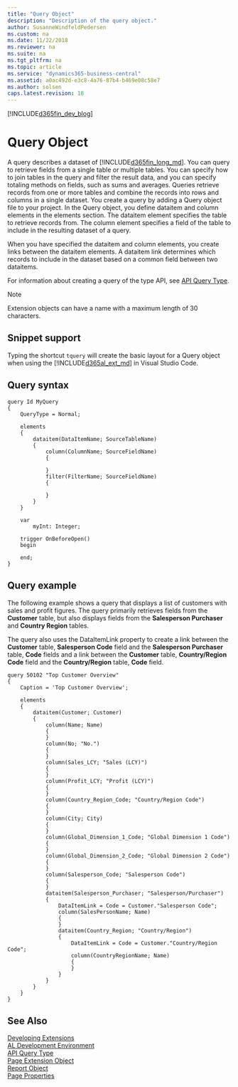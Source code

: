 ```yaml
---
title: "Query Object"
description: "Description of the query object."
author: SusanneWindfeldPedersen
ms.custom: na
ms.date: 11/22/2018
ms.reviewer: na
ms.suite: na
ms.tgt_pltfrm: na
ms.topic: article
ms.service: "dynamics365-business-central"
ms.assetid: a0ac492d-e3c8-4a76-87b4-b469e08c58e7
ms.author: solsen
caps.latest.revision: 18
---
```


[!INCLUDE[d365fin_dev_blog](includes/d365fin_dev_blog.md)]

# Query Object

A query describes a dataset of [!INCLUDE[d365fin_long_md](includes/d365fin_long_md.md)]. You can query to retrieve fields from a single table or multiple tables. You can specify how to join tables in the query and filter the result data, and you can specify totaling methods on fields, such as sums and averages. Queries retrieve records from one or more tables and combine the records into rows and columns in a single dataset. You create a query by adding a Query object file to your project. In the Query object, you define dataitem and column elements in the elements section. The dataitem element specifies the table to retrieve records from. The column element specifies a field of the table to include in the resulting dataset of a query. 

When you have specified the dataitem and column elements, you create links between the dataitem elements. A dataitem link determines which records to include in the dataset based on a common field between two dataitems.

For information about creating a query of the type API, see [API Query Type](devenv-api-querytype.md).

> [!NOTE]  
> Extension objects can have a name with a maximum length of 30 characters.

## Snippet support
Typing the shortcut ```tquery``` will create the basic layout for a Query object when using the [!INCLUDE[d365al_ext_md](../includes/d365al_ext_md.md)] in Visual Studio Code.

## Query syntax
```
query Id MyQuery
{
    QueryType = Normal;
    
    elements
    {
        dataitem(DataItemName; SourceTableName)
        {
            column(ColumnName; SourceFieldName)
            {
                
            }
            filter(FilterName; SourceFieldName)
            {
                
            }
        }
    }
    
    var
        myInt: Integer;
    
    trigger OnBeforeOpen()
    begin
        
    end;
}
```

## Query example
The following example shows a query that displays a list of customers with sales and profit figures. The query primarily retrieves fields from the **Customer** table, but also displays fields from the **Salesperson Purchaser** and **Country Region** tables.

The query also uses the DataItemLink property to create a link between the **Customer** table, **Salesperson Code** field and the **Salesperson Purchaser** table, **Code** fields and a link between the **Customer** table, **Country/Region Code** field and the **Country/Region** table, **Code** field. 

```
query 50102 "Top Customer Overview"
{
    Caption = 'Top Customer Overview';

    elements
    {
        dataitem(Customer; Customer)
        {
            column(Name; Name)
            {
            }
            column(No; "No.")
            {
            }
            column(Sales_LCY; "Sales (LCY)")
            {
            }
            column(Profit_LCY; "Profit (LCY)")
            {
            }
            column(Country_Region_Code; "Country/Region Code")
            {
            }
            column(City; City)
            {
            }
            column(Global_Dimension_1_Code; "Global Dimension 1 Code")
            {
            }
            column(Global_Dimension_2_Code; "Global Dimension 2 Code")
            {
            }
            column(Salesperson_Code; "Salesperson Code")
            {
            }
            dataitem(Salesperson_Purchaser; "Salesperson/Purchaser")
            {
                DataItemLink = Code = Customer."Salesperson Code";
                column(SalesPersonName; Name)
                {
                }
                dataitem(Country_Region; "Country/Region")
                {
                    DataItemLink = Code = Customer."Country/Region Code";
                    column(CountryRegionName; Name)
                    {
                    }
                }
            }
        }
    }
}
```

## See Also
[Developing Extensions](devenv-dev-overview.md)  
[AL Development Environment](devenv-reference-overview.md)  
[API Query Type](devenv-api-querytype.md)  
[Page Extension Object](devenv-page-ext-object.md)  
[Report Object](devenv-report-object.md)  
[Page Properties](properties/devenv-page-property-overview.md)
